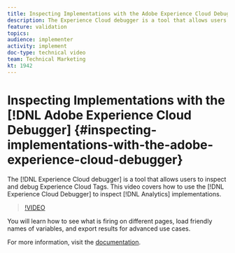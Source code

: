 ```yaml
---
title: Inspecting Implementations with the Adobe Experience Cloud Debugger
description: The Experience Cloud debugger is a tool that allows users to inspect and debug Experience Cloud Tags. This video covers how to use the Experience Cloud Debugger to inspect Analytics implementations.
feature: validation
topics: 
audience: implementer
activity: implement
doc-type: technical video
team: Technical Marketing
kt: 1942
---
```


# Inspecting Implementations with the [!DNL Adobe Experience Cloud Debugger] {#inspecting-implementations-with-the-adobe-experience-cloud-debugger}

The [!DNL Experience Cloud debugger] is a tool that allows users to inspect and debug Experience Cloud Tags. This video covers how to use the [!DNL Experience Cloud Debugger] to inspect [!DNL Analytics] implementations.

>[!VIDEO](https://video.tv.adobe.com/v/23878/?quality=12)

You will learn how to see what is firing on different pages, load friendly names of variables, and export results for advanced use cases.

For more information, visit the [documentation](https://marketing.adobe.com/resources/help/en_US/experience-cloud-debugger/experience-cloud-debugger.html).
